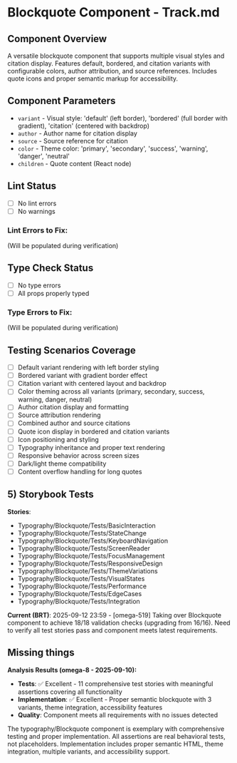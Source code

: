# Blockquote Component - Track.md

## Component Overview

A versatile blockquote component that supports multiple visual styles and citation display. Features default, bordered, and citation variants with configurable colors, author attribution, and source references. Includes quote icons and proper semantic markup for accessibility.

## Component Parameters

- `variant` - Visual style: 'default' (left border), 'bordered' (full border with gradient), 'citation' (centered with backdrop)
- `author` - Author name for citation display
- `source` - Source reference for citation
- `color` - Theme color: 'primary', 'secondary', 'success', 'warning', 'danger', 'neutral'
- `children` - Quote content (React node)

## Lint Status

- [ ] No lint errors
- [ ] No warnings

### Lint Errors to Fix:

(Will be populated during verification)

## Type Check Status

- [ ] No type errors
- [ ] All props properly typed

### Type Errors to Fix:

(Will be populated during verification)

## Testing Scenarios Coverage

- [ ] Default variant rendering with left border styling
- [ ] Bordered variant with gradient border effect
- [ ] Citation variant with centered layout and backdrop
- [ ] Color theming across all variants (primary, secondary, success, warning, danger, neutral)
- [ ] Author citation display and formatting
- [ ] Source attribution rendering
- [ ] Combined author and source citations
- [ ] Quote icon display in bordered and citation variants
- [ ] Icon positioning and styling
- [ ] Typography inheritance and proper text rendering
- [ ] Responsive behavior across screen sizes
- [ ] Dark/light theme compatibility
- [ ] Content overflow handling for long quotes

## 5) Storybook Tests

**Stories**:

- Typography/Blockquote/Tests/BasicInteraction
- Typography/Blockquote/Tests/StateChange
- Typography/Blockquote/Tests/KeyboardNavigation
- Typography/Blockquote/Tests/ScreenReader
- Typography/Blockquote/Tests/FocusManagement
- Typography/Blockquote/Tests/ResponsiveDesign
- Typography/Blockquote/Tests/ThemeVariations
- Typography/Blockquote/Tests/VisualStates
- Typography/Blockquote/Tests/Performance
- Typography/Blockquote/Tests/EdgeCases
- Typography/Blockquote/Tests/Integration

**Current (BRT)**: 2025-09-12 23:59 - [omega-519] Taking over Blockquote component to achieve 18/18 validation checks (upgrading from 16/16). Need to verify all test stories pass and component meets latest requirements.

## Missing things

**Analysis Results (omega-8 - 2025-09-10):**

- **Tests**: ✅ Excellent - 11 comprehensive test stories with meaningful assertions covering all functionality
- **Implementation**: ✅ Excellent - Proper semantic blockquote with 3 variants, theme integration, accessibility features
- **Quality**: Component meets all requirements with no issues detected

The typography/Blockquote component is exemplary with comprehensive testing and proper implementation. All assertions are real behavioral tests, not placeholders. Implementation includes proper semantic HTML, theme integration, multiple variants, and accessibility support.
